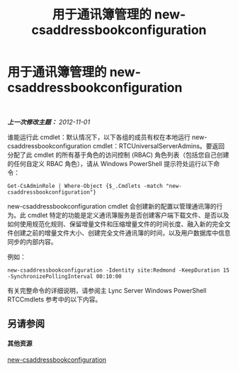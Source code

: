 ﻿---
title: 用于通讯簿管理的 new-csaddressbookconfiguration
TOCTitle: 用于通讯簿管理的 new-csaddressbookconfiguration
ms:assetid: a58ddc8c-ae04-4141-b69e-e45374a67d72
ms:mtpsurl: https://technet.microsoft.com/zh-cn/library/Gg429718(v=OCS.15)
ms:contentKeyID: 49313821
ms.date: 05/19/2016
mtps_version: v=OCS.15
ms.translationtype: HT
---

# 用于通讯簿管理的 new-csaddressbookconfiguration

 

_**上一次修改主题：** 2012-11-01_

谁能运行此 cmdlet：默认情况下，以下各组的成员有权在本地运行 new-csaddressbookconfiguration cmdlet：RTCUniversalServerAdmins。要返回分配了此 cmdlet 的所有基于角色的访问控制 (RBAC) 角色列表（包括您自己创建的任何自定义 RBAC 角色），请从 Windows PowerShell 提示符处运行以下命令：

    Get-CsAdminRole | Where-Object {$_.Cmdlets -match "new-csaddressbookconfiguration"}

new-csaddressbookconfiguration cmdlet 会创建新的配置以管理通讯簿的行为。此 cmdlet 特定的功能是定义通讯簿服务是否创建客户端下载文件、是否以及如何使用规范化规则、保留增量文件和压缩增量文件的时间长度、融入新的完全文件创建之前的增量文件大小、创建完全文件通讯簿的时间，以及用户数据库中信息同步的内部内容。

例如：

    new-csaddressbookconfiguration -Identity site:Redmond -KeepDuration 15 -SynchronizePollingInterval 00:10:00

有关完整命令的详细说明，请参阅主 Lync Server Windows PowerShell RTCCmdlets 参考中的以下内容。

## 另请参阅

#### 其他资源

[new-csaddressbookconfiguration](https://docs.microsoft.com/en-us/powershell/module/skype/New-CsAddressBookConfiguration)

